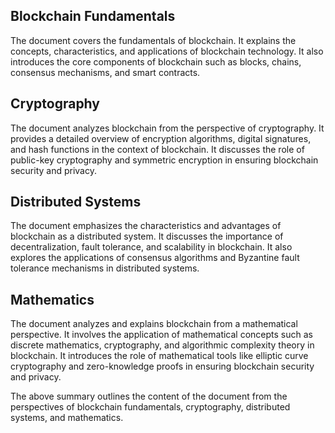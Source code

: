 

## Blockchain Fundamentals
The document covers the fundamentals of blockchain. It explains the concepts, characteristics, and applications of blockchain technology. It also introduces the core components of blockchain such as blocks, chains, consensus mechanisms, and smart contracts.

## Cryptography
The document analyzes blockchain from the perspective of cryptography. It provides a detailed overview of encryption algorithms, digital signatures, and hash functions in the context of blockchain. It discusses the role of public-key cryptography and symmetric encryption in ensuring blockchain security and privacy.

## Distributed Systems
The document emphasizes the characteristics and advantages of blockchain as a distributed system. It discusses the importance of decentralization, fault tolerance, and scalability in blockchain. It also explores the applications of consensus algorithms and Byzantine fault tolerance mechanisms in distributed systems.

## Mathematics
The document analyzes and explains blockchain from a mathematical perspective. It involves the application of mathematical concepts such as discrete mathematics, cryptography, and algorithmic complexity theory in blockchain. It introduces the role of mathematical tools like elliptic curve cryptography and zero-knowledge proofs in ensuring blockchain security and privacy.

The above summary outlines the content of the document from the perspectives of blockchain fundamentals, cryptography, distributed systems, and mathematics.
